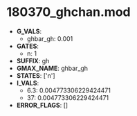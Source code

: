 # 180370_ghchan.mod

- **G_VALS**:
  - ghbar_gh: 0.001
- **GATES**:
  - n: 1
- **SUFFIX**: gh
- **GMAX_NAME**: ghbar_gh
- **STATES**: ['n']
- **I_VALS**:
  - 6.3: 0.004773306229424471
  - 37: 0.004773306229424471
- **ERROR_FLAGS**: []
